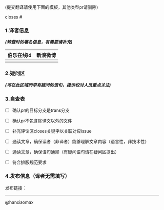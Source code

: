 (提交翻译请使用下面的模板，其他类型pr请删除)

closes #

### 1.译者信息

***(转载时的署名信息，有需要请补充)***

|伯乐在线id|新浪微博|
|:-------:|:------:|
|         |        |



### 2.疑问区

***(可在此区域列举有疑问的语句，提示校对人员重点关注)***

### 3.自查表

- [ ] 确认pr的目标分支是trans分支
- [ ] 确认pr不包含除译文以外的文件
- [ ] 补充评论区closes关键字以关联对应issue
- [ ] 通读文章，确保读者（非译者）能够理解文章内容（语言性，非技术性）
- [ ] 通读文章，确保语句通顺（有疑问语句请在疑问区提出）
- [ ] 符合排版规范要求


### 4.发布信息（译者无需填写）

发布链接：

-----

@hanxiaomax 
